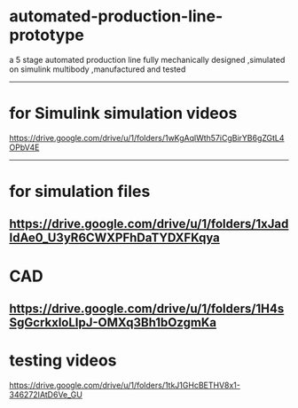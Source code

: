 # automated-production-line-prototype
 a 5 stage automated production line fully  mechanically designed ,simulated on simulink multibody ,manufactured and tested
 
-------------------------------------
 # for Simulink simulation videos 
 https://drive.google.com/drive/u/1/folders/1wKgAqlWth57iCgBirYB6gZGtL4OPbV4E
 
 
--------------------------------
 # for simulation files
 https://drive.google.com/drive/u/1/folders/1xJadIdAe0_U3yR6CWXPFhDaTYDXFKqya
---------------------------------------------------
# CAD 
 https://drive.google.com/drive/u/1/folders/1H4sSgGcrkxloLIpJ-OMXq3Bh1bOzgmKa
-------------------------------------------
# testing videos 
 https://drive.google.com/drive/u/1/folders/1tkJ1GHcBETHV8x1-346272IAtD6Ve_GU
